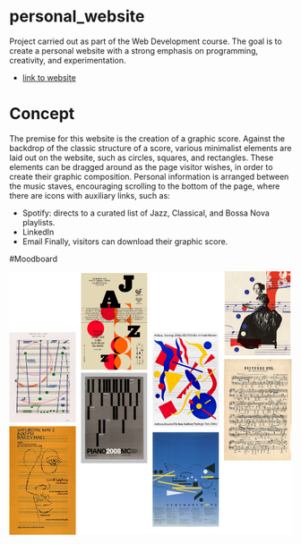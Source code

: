 # personal_website
Project carried out as part of the Web Development course.
The goal is to create a personal website with a strong emphasis on programming, creativity, and experimentation. 

- [link to website](https://link-url-here.org)

# Concept
The premise for this website is the creation of a graphic score.
Against the backdrop of the classic structure of a score, various minimalist elements are laid out on the website, such as circles, squares, and rectangles.
These elements can be dragged around as the page visitor wishes, in order to create their graphic composition.
Personal information is arranged between the music staves, encouraging scrolling to the bottom of the page, where there are icons with auxiliary links, such as:
- Spotify: directs to a curated list of Jazz, Classical, and Bossa Nova playlists.
- LinkedIn
- Email
Finally, visitors can download their graphic score.

#Moodboard
<center>
    <img src="/imgs/moodboard.svg">
</center>



